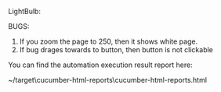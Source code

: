LightBulb:

BUGS:
1) If you zoom the page to 250, then it shows white page.
2) If bug drages towards to button, then button is not clickable


You can find the automation execution result report here:

~/target\cucumber-html-reports\cucumber-html-reports.html